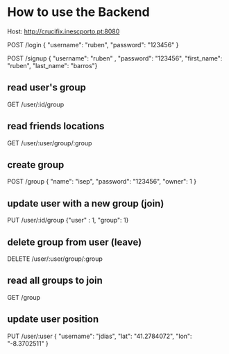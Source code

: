 # How to use the Backend #

Host: http://crucifix.inescporto.pt:8080

POST    /login  { "username": "ruben", "password": "123456" }

POST    /signup { "username": "ruben" , "password": "123456", "first_name": "ruben", "last_name": "barros"}

## read user's group
GET     /user/:id/group 

## read friends locations
GET     /user/:user/group/:group

## create group
POST    /group { "name": "isep", "password": "123456", "owner": 1 }

## update user with a new group (join)
PUT     /user/:id/group {"user" : 1, "group": 1}

## delete group from user (leave)
DELETE  /user/:user/group/:group

## read all groups to join
GET     /group

## update user position
PUT     /user/:user       { "username": "jdias", "lat": "41.2784072", "lon": "-8.3702511" }